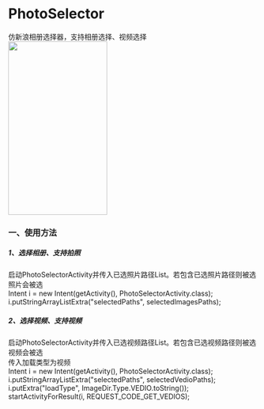 # PhotoSelector
仿新浪相册选择器，支持相册选择、视频选择</br>
<img src='https://github.com/lichangqiang/PhotoSelector/blob/master/img_photo_slector.gif' height="350" width="200"/>
<h3>一、使用方法</h3>
<h5>1、选择相册、支持拍照</h5>
启动PhotoSelectorActivity并传入已选照片路径List。若包含已选照片路径则被选照片会被选</br>
Intent i = new Intent(getActivity(), PhotoSelectorActivity.class);</br>
i.putStringArrayListExtra("selectedPaths", selectedImagesPaths);</br>
<h5>2、选择视频、支持视频</h5>
启动PhotoSelectorActivity并传入已选视频路径List。若包含已选视频路径则被选视频会被选</br>
传入加载类型为视频</br>
Intent i = new Intent(getActivity(), PhotoSelectorActivity.class);</br>
		i.putStringArrayListExtra("selectedPaths", selectedVedioPaths);</br>
		i.putExtra("loadType", ImageDir.Type.VEDIO.toString());</br>
		startActivityForResult(i, REQUEST_CODE_GET_VEDIOS);</br>
